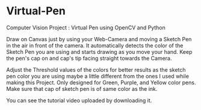 # Virtual-Pen

Computer Vision Project : Virtual Pen using OpenCV and Python

Draw on Canvas just by using your Web-Camera and moving a Sketch Pen in the air in front of the camera. It automatically detects the color of the Sketch Pen you are using and starts drawing as you move your hand. Keep the pen's cap on and cap's tip facing straight towards the Camera.

Adjust the Threshold values of the colors for better results as the sketch pen color you are using maybe a little different from the ones I used while making this Project. Only designed for Green, Purple, and Yellow color pens. Make sure that cap of sketch pen is of same color as the ink.

You can see the tutorial video uploaded by downloading it. 
